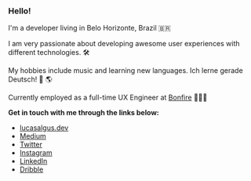 ### Hello!

I'm a developer living in Belo Horizonte, Brazil 🇧🇷

I am very passionate about developing awesome user experiences with different technologies. 🛠

My hobbies include music and learning new languages. Ich lerne gerade Deutsch! 🎵 🌎

Currently employed as a full-time UX Engineer at [Bonfire](https://www.bonfire.com/) 👨🏻‍💻

**Get in touch with me through the links below:**
- [lucasalgus.dev](https://lucasalgus.dev/)
- [Medium](https://medium.com/@lucasalgus)
- [Twitter](https://twitter.com/lucasalgus)
- [Instagram](https://www.instagram.com/lucasalguss/)
- [LinkedIn](https://www.linkedin.com/in/lucasalgus/)
- [Dribble](https://dribbble.com/lucasalgus)
<!--
**lucasalgus/lucasalgus** is a ✨ _special_ ✨ repository because its `README.md` (this file) appears on your GitHub profile.

Here are some ideas to get you started:

- 🔭 I’m currently working on ...
- 🌱 I’m currently learning ...
- 👯 I’m looking to collaborate on ...
- 🤔 I’m looking for help with ...
- 💬 Ask me about ...
- 📫 How to reach me: ...
- 😄 Pronouns: ...
- ⚡ Fun fact: ...
-->
